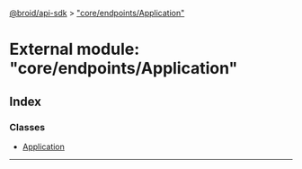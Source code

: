[@broid/api-sdk](../README.md) > ["core/endpoints/Application"](../modules/_core_endpoints_application_.md)



# External module: "core/endpoints/Application"

## Index

### Classes

* [Application](../classes/_core_endpoints_application_.application.md)



---

